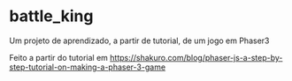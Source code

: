 # battle_king
Um projeto de aprendizado, a partir de tutorial, de um jogo em Phaser3

Feito a partir do tutorial em https://shakuro.com/blog/phaser-js-a-step-by-step-tutorial-on-making-a-phaser-3-game
